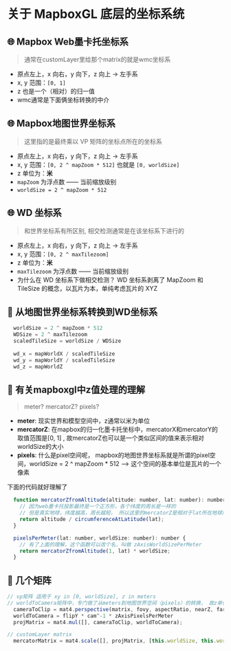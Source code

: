 # 关于 MapboxGL 底层的坐标系统

## 🌐 Mapbox Web墨卡托坐标系
> 通常在customLayer里给那个matrix的就是wmc坐标系
- 原点左上，x 向右，y 向下，z 向上  → 左手系
- x, y 范围：`[0, 1]`
- z 也是一个（相对）的归一值
- wmc通常是下面俩坐标转换的中介

## 🌐 Mapbox地图世界坐标系
> 这里指的是最终乘以 VP 矩阵的坐标点所在的坐标系

- 原点左上，x 向右，y 向下，z 向上  → 左手系
- x, y 范围：`[0, 2 ^ mapZoom * 512]` 也就是 `[0, worldSize]`
- z 单位为：**米**
- `mapZoom` 为浮点数 —— 当前缩放级别
- `worldSize = 2 ^ mapZoom * 512`

## 🌐 WD 坐标系 
> 和世界坐标系有所区别, 相交检测通常是在该坐标系下进行的
- 原点左上，x 向右，y 向下，z 向上  → 左手系
- x, y 范围：`[0, 2 ^ maxTilezoom]`
- z 单位为：**米**
- `maxTilezoom` 为浮点数 —— 当前缩放级别
- 为什么在 WD 坐标系下做相交检测？
  WD 坐标系剥离了 MapZoom 和 TileSize 的概念，以瓦片为本，单纯考虑瓦片的 XYZ

## 🔀 从地图世界坐标系转换到WD坐标系
```javascript
  worldSize = 2 ^ mapZoom * 512
  WDSize = 2 ^ maxTilezoom
  scaledTileSize = worldSize / WDSize
  
  wd_x = mapWorldX / scaledTileSize
  wd_y = mapWorldY / scaledTileSize
  wd_z = mapWorldZ
```

## 🤔 有关mapboxgl中z值处理的理解
> meter?   mercatorZ?    pixels? 

- **meter**: 现实世界和模型空间中，z通常以米为单位
- **mercatorZ**: 在mapbox的归一化墨卡托坐标中，mercatorX和mercatorY的取值范围是[0, 1] , 故mercatorZ也可以是一个类似区间的值来表示相对worldSize的大小
- **pixels**: 什么是pixel空间呢， mapbox的地图世界坐标系就是所谓的pixel空间，worldSize = 2 ^ mapZoom * 512  --> 这个空间的基本单位是瓦片的一个像素

下面的代码就好理解了
```javascript
  function mercatorZfromAltitude(altitude: number, lat: number): number {
    // 因为web墨卡托投影最终是一个正方形，各个纬度的周长是一样的
    // 但是真实地球，纬度越高，周长越短， 所以这里的mercatorZ是相对于lat所在地球周长的归一化值
    return altitude / circumferenceAtLatitude(lat);
  }

  pixelsPerMeter(lat: number, worldSize: number): number {
    // 有了上面的理解，这个函数可以改个名，叫做 zAxisWorldSizePerMeter
    return mercatorZfromAltitude(1, lat) * worldSize;
  }
```


## 🤔 几个矩阵
```javascript
// vp矩阵 适用于 xy in [0, worldSize], z in meters
// worldToCamera矩阵中，专门做了从meters到地图世界空间（pixels）的转换， 故z单位为米
  cameraToClip = mat4.perspective(matrix, fovy, aspectRatio, nearZ, farZ);
  worldToCamera = flipY * cam^-1 * zAxisPixelsPerMeter
  projMatrix = mat4.mul([], cameraToClip, worldToCamera);

// customLayer matrix
  mercatorMatrix = mat4.scale([], projMatrix, [this.worldSize, this.worldSize, this.worldSize / zUnit, 1.0]);
```
